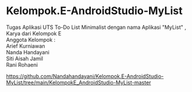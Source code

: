 # Kelompok.E-AndroidStudio-MyList
Tugas Aplikasi UTS To-Do List Minimalist dengan nama Aplikasi "MyList" , Karya dari Kelompok E  
Anggota Kelompok :      
Arief Kurniawan     
Nanda Handayani     
Siti Aisah Jamil     
Rani Rohaeni

https://github.com/Nandahandayani/Kelompok.E-AndroidStudio-MyList/tree/main/KelompokE_AndroidStudio-MyList-master
